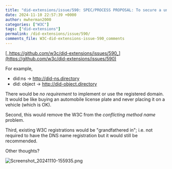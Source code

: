 ```yaml
---
title: "did-extensions/issue/590: SPEC/PROCESS PROPOSAL: To secure a unique method name, require the registration of the corresponding Internet DNS name: did-<method>. directory "
date: 2024-11-10 22:57:39 +0000
author: mwherman2000
categories: ["W3C"]
tags: ["did-extensions"]
permalink: /did-extensions/issue/590/
comments_file: W3C-did-extensions-issue-590_comments
---
```


[_https://github.com/w3c/did-extensions/issues/590_](https://github.com/w3c/did-extensions/issues/590)

For example, 
- did:ns -> http://did-ns.directory
- did: object -> http://did-object.directory

There would be *no requirement* to implement or use the registered domain. It would be like buying an automobile license plate and never placing it on a vehicle (which is OK).

Second, this would remove the W3C from the _conflicting method name_ problem.

Third, existing W3C registrations would be "grandfathered in"; i.e. not required to have the DNS name registration but it would still be recommended.

Other thoughts?

![Screenshot_20241110-155935.png](https://github.com/user-attachments/assets/1d84215a-9c93-4f74-96aa-9e0219f013d6)

